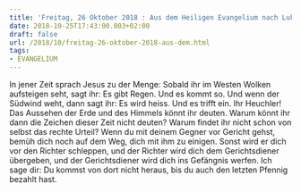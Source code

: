 ```yaml
---
title: 'Freitag, 26 Oktober 2018 : Aus dem Heiligen Evangelium nach Lukas - Lk 12,54-59.'
date: 2018-10-25T17:43:00.003+02:00
draft: false
url: /2018/10/freitag-26-oktober-2018-aus-dem.html
tags: 
- EVANGELIUM
---
```


In jener Zeit sprach Jesus zu der Menge: Sobald ihr im Westen Wolken aufsteigen seht, sagt ihr: Es gibt Regen. Und es kommt so. Und wenn der Südwind weht, dann sagt ihr: Es wird heiss. Und es trifft ein. Ihr Heuchler! Das Aussehen der Erde und des Himmels könnt ihr deuten. Warum könnt ihr dann die Zeichen dieser Zeit nicht deuten? Warum findet ihr nicht schon von selbst das rechte Urteil? Wenn du mit deinem Gegner vor Gericht gehst, bemüh dich noch auf dem Weg, dich mit ihm zu einigen. Sonst wird er dich vor den Richter schleppen, und der Richter wird dich dem Gerichtsdiener übergeben, und der Gerichtsdiener wird dich ins Gefängnis werfen. Ich sage dir: Du kommst von dort nicht heraus, bis du auch den letzten Pfennig bezahlt hast.